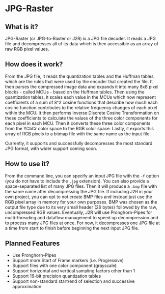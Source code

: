 # JPG-Raster
## What is it?
JPG-Raster (or JPG-to-Raster or J2R) is a JPG file decoder.
It reads a JPG file and decompresses all of its data which is then accessible as an array of raw RGB pixel values.

## How does it work?
From the JPG file, it reads the quantization tables and the Huffman tables, which are the rules that were used by the encoder that created the file.
It then parses the compressed image data and expands it into many 8x8 pixel blocks - called MCUs - based on the Huffman tables.
Then using the quantization tables, it scales each value in the MCUs which now represent coefficients of a sum of 8^2 cosine functions that describe how much each cosine function contributes to the relative frequency changes of each pixel within the MCU.
It then performs Inverse Discrete Cosine Transformation on these coefficients to calculate the values of the three color components for each pixel in each MCU.
Then it converts these three color components from the YCbCr color space to the RGB color space.
Lastly, it exports this array of RGB pixels to a bitmap file with the same name as the input file.

Currently, it supports and successfully decompresses the most standard JPG format, with wider support coming soon.

## How to use it?
From the command line, you can specify an input JPG file with the `-f` option (you do not have to include the `.jpg` extension).
You can also provide a space-separated list of many JPG files.
Then it will produce a `.bmp` file with the same name after decompressing the JPG file.
If including J2R in your own project, you can opt to not create BMP files and instead just use the RGB pixel array in memory for your own purposes.
BMP was chosen as the output file type due to its very small header (26 bytes) followed by the raw, uncompressed RGB values.
Eventually, J2R will use Pronghorn-Pipes for multi-threading and dataflow management to speed up decompression and to process many JPG files at once.
For now, it decompresses one JPG file at a time from start to finish before beginning the next input JPG file.

## Planned Features
 - Use Pronghorn-Pipes
 - Support more Start of Frame markers (i.e. Progressive)
 - Support files with one color component (grayscale)
 - Support horizontal and vertical sampling factors other than 1
 - Support 16-bit precision quantization tables
 - Support non-standard start/end of selection and successive
   approximation
